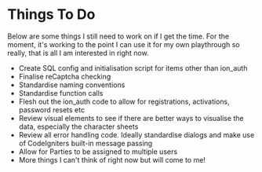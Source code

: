 # Things To Do
Below are some things I still need to work on if I get the time.  For the moment, it's working to the point I can use it for my own playthrough so really, that is all I am interested in right now.  

- Create SQL config and initialisation script for items other than ion_auth
- Finalise reCaptcha checking
- Standardise naming conventions
- Standardise function calls
- Flesh out the ion_auth code to allow for registrations, activations, password resets etc
- Review visual elements to see if there are better ways to visualise the data, especially the character sheets
- Review all error handling code.  Ideally standardise dialogs and make use of CodeIgniters built-in message passing
- Allow for Parties to be assigned to multiple users
- More things I can't think of right now but will come to me!
